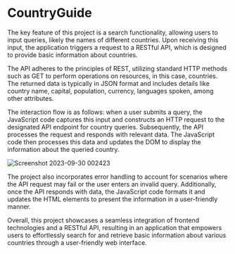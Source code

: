 # CountryGuide


The key feature of this project is a search functionality, allowing users to input queries, likely the names of different countries. Upon receiving this input, the application triggers a request to a RESTful API, which is designed to provide basic information about countries.

The API adheres to the principles of REST, utilizing standard HTTP methods such as GET to perform operations on resources, in this case, countries. The returned data is typically in JSON format and includes details like country name, capital, population, currency, languages spoken, among other attributes.

The interaction flow is as follows: when a user submits a query, the JavaScript code captures this input and constructs an HTTP request to the designated API endpoint for country queries. Subsequently, the API processes the request and responds with relevant data. The JavaScript code then processes this data and updates the DOM to display the information about the queried country.

![Screenshot 2023-09-30 002423](https://github.com/SaumyaTiwari1008/CountryGuide/assets/131397199/5a5d82b5-20aa-4801-9d74-043d279ec930)

The project also incorporates error handling to account for scenarios where the API request may fail or the user enters an invalid query. Additionally, once the API responds with data, the JavaScript code formats it and updates the HTML elements to present the information in a user-friendly manner.

Overall, this project showcases a seamless integration of frontend technologies and a RESTful API, resulting in an application that empowers users to effortlessly search for and retrieve basic information about various countries through a user-friendly web interface.
